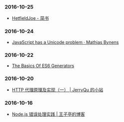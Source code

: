 ### 2016-10-25<br />
+ [HetfieldJoe - 简书](http://www.jianshu.com/users/4801d203ede4/latest_articles)<br />

### 2016-10-24<br />
+ [JavaScript has a Unicode problem · Mathias Bynens](https://mathiasbynens.be/notes/javascript-unicode)<br />

### 2016-10-22<br />
+ [The Basics Of ES6 Generators](https://davidwalsh.name/es6-generators)<br />

### 2016-10-20<br />
+ [HTTP 代理原理及实现（一） | JerryQu 的小站](https://imququ.com/post/web-proxy.html)<br />

### 2016-10-16<br />
+ [Node.js 错误处理实践 | 王子亭的博客](https://jysperm.me/2016/10/nodejs-error-handling/)<br />
